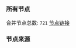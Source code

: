 ### 所有节点
合并节点总数: `721`
[节点链接](https://raw.githubusercontent.com/rzhy1/11/master/sub/sub_merge_base64.txt)

### 节点来源